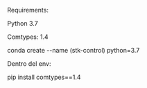 Requirements:

Python 3.7

Comtypes: 1.4

conda create --name (stk-control) python=3.7

Dentro del env:

pip install comtypes==1.4
